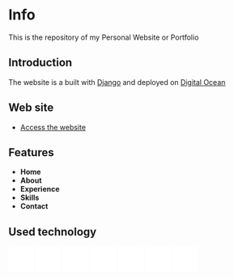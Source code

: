 # Info
This is the repository of my Personal Website or Portfolio


## Introduction

The website is a built with [Django](https://www.djangoproject.com/) and deployed on [Digital Ocean](https://www.digitalocean.com/)


## Web site

- [Access the website](https://diegoosvaldo.me/)


## Features

- __Home__
- __About__
- __Experience__
- __Skills__
- __Contact__


## Used technology

[<img src="app/static/app/img/icons/python.png" alt="Python" width="50"/>](https://www.python.org/) [<img src="app/static/app/img/icons/dj.png" alt="Django" width="50"/>](https://www.djangoproject.com/) [<img src="app/static/app/img/icons/html.png" alt="HTML 5" width="50"/>](https://html.spec.whatwg.org/) [<img src="app/static/app/img/icons/css3-2.png" alt="CSS 3" width="50"/>](https://www.w3schools.com/css/) [<img src="app/static/app/img/icons/js.png" alt="JavaScript" width="50"/>](https://www.javascript.com/) [<img src="app/static/app/img/icons/github.png" alt="GitHub" width="50"/>](https://github.com/) [<img src="app/static/app/img/icons/digital-ocean.png" alt="Digital Ocean" width="50"/>](https://www.digitalocean.com/)

